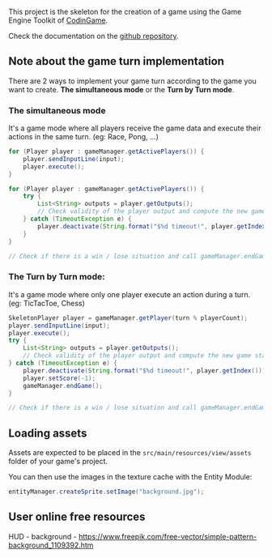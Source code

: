 This project is the skeleton for the creation of a game using the Game Engine Toolkit of [CodinGame](https://codingame.com).

Check the documentation on the [github repository](https://github.com/CodinGame/codingame-sdk-doc).

## Note about the game turn implementation
There are 2 ways to implement your game turn according to the game you want to create. **The simultaneous mode** or the **Turn by Turn mode**.

### The simultaneous mode
It's a game mode where all players receive the game data and execute their actions in the same turn. (eg: Race, Pong, ...)

```java
for (Player player : gameManager.getActivePlayers()) {
    player.sendInputLine(input);
    player.execute();
}

for (Player player : gameManager.getActivePlayers()) {
    try {
        List<String> outputs = player.getOutputs();
        // Check validity of the player output and compute the new game state
    } catch (TimeoutException e) {
        player.deactivate(String.format("$%d timeout!", player.getIndex()));
    }
}

// Check if there is a win / lose situation and call gameManager.endGame(); when game is finished
```

### The Turn by Turn mode:
It's a game mode where only one player execute an action during a turn. (eg: TicTacToe, Chess)

```java
SkeletonPlayer player = gameManager.getPlayer(turn % playerCount);
player.sendInputLine(input);
player.execute();
try {
    List<String> outputs = player.getOutputs();
    // Check validity of the player output and compute the new game state
} catch (TimeoutException e) {
    player.deactivate(String.format("$%d timeout!", player.getIndex()));
    player.setScore(-1);
    gameManager.endGame();
}

// Check if there is a win / lose situation and call gameManager.endGame(); when game is finished
```

## Loading assets
Assets are expected to be placed in the `src/main/resources/view/assets` folder of your game's project.

You can then use the images in the texture cache with the Entity Module:
```java
entityManager.createSprite.setImage("background.jpg");
```

## User online free resources
HUD - background - https://www.freepik.com/free-vector/simple-pattern-background_1109392.htm
